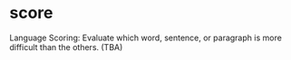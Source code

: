 score
=====

Language Scoring: Evaluate which word, sentence, or paragraph is more difficult than the others. (TBA)
